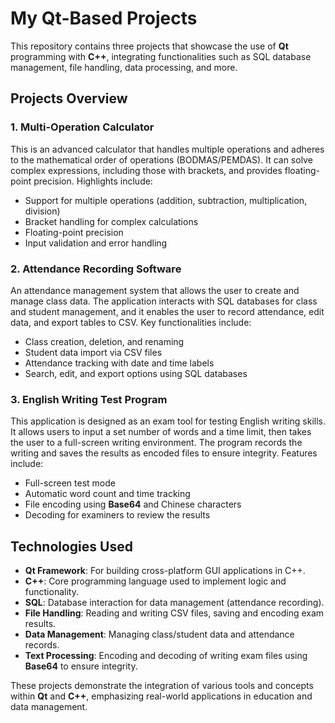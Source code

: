 # My Qt-Based Projects

This repository contains three projects that showcase the use of **Qt** programming with **C++**, integrating functionalities such as SQL database management, file handling, data processing, and more.

## Projects Overview

### 1. **Multi-Operation Calculator**
This is an advanced calculator that handles multiple operations and adheres to the mathematical order of operations (BODMAS/PEMDAS). It can solve complex expressions, including those with brackets, and provides floating-point precision. Highlights include:
- Support for multiple operations (addition, subtraction, multiplication, division)
- Bracket handling for complex calculations
- Floating-point precision
- Input validation and error handling

### 2. **Attendance Recording Software**
An attendance management system that allows the user to create and manage class data. The application interacts with SQL databases for class and student management, and it enables the user to record attendance, edit data, and export tables to CSV. Key functionalities include:
- Class creation, deletion, and renaming
- Student data import via CSV files
- Attendance tracking with date and time labels
- Search, edit, and export options using SQL databases

### 3. **English Writing Test Program**
This application is designed as an exam tool for testing English writing skills. It allows users to input a set number of words and a time limit, then takes the user to a full-screen writing environment. The program records the writing and saves the results as encoded files to ensure integrity. Features include:
- Full-screen test mode
- Automatic word count and time tracking
- File encoding using **Base64** and Chinese characters
- Decoding for examiners to review the results

## Technologies Used
- **Qt Framework**: For building cross-platform GUI applications in C++.
- **C++**: Core programming language used to implement logic and functionality.
- **SQL**: Database interaction for data management (attendance recording).
- **File Handling**: Reading and writing CSV files, saving and encoding exam results.
- **Data Management**: Managing class/student data and attendance records.
- **Text Processing**: Encoding and decoding of writing exam files using **Base64** to ensure integrity.

These projects demonstrate the integration of various tools and concepts within **Qt** and **C++**, emphasizing real-world applications in education and data management.
